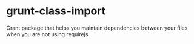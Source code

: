 grunt-class-import
==================

Grant package that helps you maintain dependencies between your files when you are not using requirejs
